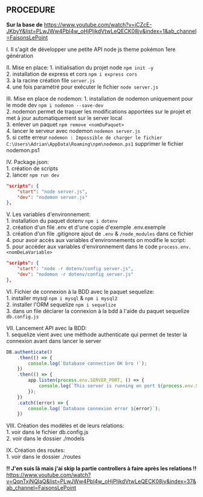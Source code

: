 ## PROCEDURE

**Sur la base de** https://www.youtube.com/watch?v=iCZcE-JKbyY&list=PLwJWw4Pbl4w_oHjPIjkdVtwLeQECK08jv&index=1&ab_channel=FaisonsLePoint  

I. Il s'agit de développer une petite API node js theme pokémon 1ere génération   

II. Mise en place:
    1. initialisation du projet node `npm init -y`  
    2. installation de express et cors `npm i express cors`    
    3. à la racine création file `server.js`  
    4. une fois paramétré pour exécuter le fichier `node server.js`  

III. Mise en place de nodemon:
    1. installation de nodemon uniquement pour le mode dev `npm i nodemon --save-dev`     
    2. nodemon permet de traquer les modifications apportées sur le projet et met à jour automatiquement sur le server local  
    3. enlever un paquet `npm remove <nomDuPaquet>`  
    4. lancer le serveur avec nodemon `nodemon server.js`  
    5. si cette erreur `nodemon : Impossible de charger le fichier C:\Users\Adrian\AppData\Roaming\npm\nodemon.ps1` supprimer le fichier nodemon.ps1  

IV. Package.json:  
    1. création de scripts  
    2. lancer `npm run dev`  
```json
"scripts": {
    "start": "node server.js",
    "dev": "nodemon server.js"
},
```

V. Les variables d'environnement:  
    1. installation du paquet dotenv `npm i dotenv`  
    2. création d'un file .env et d'une copie d'exemple .env.exemple  
    3. création d'un file .gitignore ajout de `.env` & `/node_modules` dans ce fichier  
    4. pour avoir accès aux variables d'environnements on modifie le script:  
    5. pour accéder aux variables d'environnement dans le code `process.env.<nomDeLaVariable>`  
```json
"scripts": {
    "start": "node -r dotenv/config server.js",
    "dev": "nodemon -r dotenv/config server.js"
},
```

VI. Fichier de connexion à la BDD avec le paquet sequelize:  
    1. installer mysql `npm i mysql` & `npm i mysql2`  
    2. installer l'ORM sequelize `npm i sequelize`  
    3. dans un file déclarer la connexion à la bdd à l'aide du paquet sequelize `db.config.js`  

VII. Lancement API avec la BDD:  
    1. sequelize vient avec une méthode authenticate qui permet de tester la connexion avant dans lancer le server  
```js
DB.authenticate()
    .then(() => {
        console.log(`Database connection OK bro !`);
    })
    .then(() => {
        app.listen(process.env.SERVER_PORT, () => {
            console.log(`This server is running on port ${process.env.SERVER_PORT}. Enjoy !`);
        });
    })
    .catch((error) => {
        console.log(`Database connexion error ${error}`);
    })
```

VIII. Création des modèles et de leurs relations:  
    1. voir dans le fichier db.config.js  
    2. voir dans le dossier ./models  

IX. Création des routes:  
    1. voir dans le dossier ./routes  

**!! J'en suis là mais j'ai skip la partie controllers à faire après les relations !!**  
https://www.youtube.com/watch?v=QqnTxjNQlaQ&list=PLwJWw4Pbl4w_oHjPIjkdVtwLeQECK08jv&index=37&ab_channel=FaisonsLePoint  
